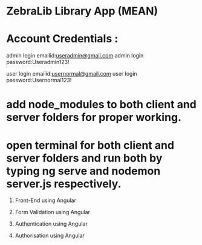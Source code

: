 # ZebraLib Library App (MEAN)

# Account Credentials :
admin login emailid:useradmin@gmail.com
admin login password:Useradmin123!

user login emailid:usernormal@gmail.com
user login password:Usernormal123!

# add node_modules to both client and server folders for proper working.
# open terminal for both client and server folders and run both by typing ng serve and nodemon server.js respectively.

1. Front-End using Angular

2. Form Validation using Angular

3. Authentication using Angular

4. Authorisation using Angular







